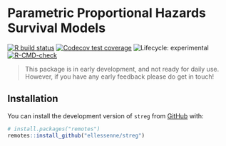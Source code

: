 
<!-- README.md is generated from README.Rmd. Please edit that file -->

# Parametric Proportional Hazards Survival Models

<!-- badges: start -->

[![R build
status](https://github.com/ellessenne/streg/workflows/R-CMD-check/badge.svg)](https://github.com/ellessenne/streg/actions)
[![Codecov test
coverage](https://codecov.io/gh/ellessenne/streg/branch/master/graph/badge.svg)](https://codecov.io/gh/ellessenne/streg?branch=master)
![Lifecycle:
experimental](https://img.shields.io/badge/lifecycle-experimental-orange.svg)
[![R-CMD-check](https://github.com/ellessenne/streg/workflows/R-CMD-check/badge.svg)](https://github.com/ellessenne/streg/actions)
<!-- badges: end -->

> This package is in early development, and not ready for daily use.
> However, if you have any early feedback please do get in touch!

## Installation

You can install the development version of `streg` from
[GitHub](https://github.com/) with:

``` r
# install.packages("remotes")
remotes::install_github("ellessenne/streg")
```
